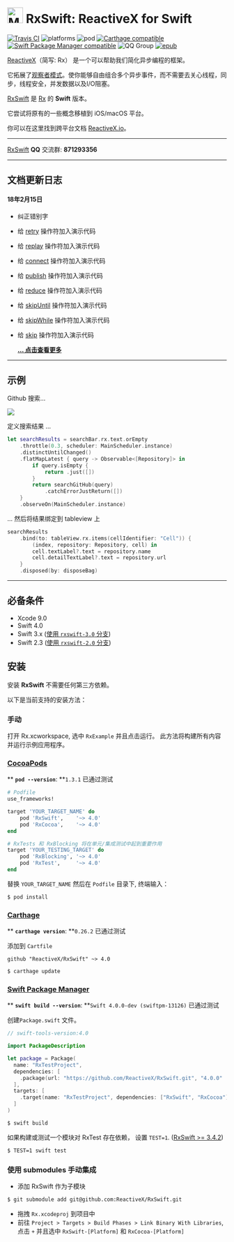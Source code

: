 <img src="assets/Rx_Logo_M.png" alt="Miss Electric Eel 2016" width="36" height="36"> RxSwift: ReactiveX for Swift
======================================

[![Travis CI](https://travis-ci.org/ReactiveX/RxSwift.svg?branch=master)](https://travis-ci.org/ReactiveX/RxSwift) ![platforms](https://img.shields.io/badge/platforms-iOS%20%7C%20macOS%20%7C%20tvOS%20%7C%20watchOS%20%7C%20Linux-333333.svg) ![pod](https://img.shields.io/cocoapods/v/RxSwift.svg) [![Carthage compatible](https://img.shields.io/badge/Carthage-compatible-4BC51D.svg?style=flat)](https://github.com/Carthage/Carthage) [![Swift Package Manager compatible](https://img.shields.io/badge/Swift%20Package%20Manager-compatible-brightgreen.svg)](https://github.com/apple/swift-package-manager) ![QQ Group](https://img.shields.io/badge/QQ%20交流群-871293356-blue.svg) [![epub](https://img.shields.io/badge/点击下载-文档电子书-blue.svg)](https://github.com/beeth0ven/RxSwift-Chinese-Documentation/releases/download/1.1.0/RxSwiftChineseDocumentation.epub)

[ReactiveX](http://reactivex.io/)（简写: Rx） 是一个可以帮助我们简化异步编程的框架。

它拓展了[观察者模式](https://zh.wikipedia.org/wiki/观察者模式)。使你能够自由组合多个异步事件，而不需要去关心线程，同步，线程安全，并发数据以及I/O阻塞。

[RxSwift](https://github.com/ReactiveX/RxSwift) 是 [Rx](https://github.com/Reactive-Extensions/Rx.NET) 的 **Swift** 版本。

它尝试将原有的一些概念移植到 iOS/macOS 平台。

你可以在这里找到跨平台文档 [ReactiveX.io](http://reactivex.io/)。

------

[RxSwift](https://github.com/ReactiveX/RxSwift) **QQ** 交流群: **871293356**

------

## 文档更新日志

#### 18年2月15日

* 纠正错别字
* 给 [retry](/content/decision_tree/retry.md) 操作符加入演示代码
* 给 [replay](/content/decision_tree/replay.md) 操作符加入演示代码
* 给 [connect](/content/decision_tree/connect.md) 操作符加入演示代码
* 给 [publish](/content/decision_tree/publish.md) 操作符加入演示代码
* 给 [reduce](/content/decision_tree/reduce.md) 操作符加入演示代码
* 给 [skipUntil](/content/decision_tree/skipUntil.md) 操作符加入演示代码
* 给 [skipWhile](/content/decision_tree/skipWhile.md) 操作符加入演示代码
* 给 [skip](/content/decision_tree/skip.md) 操作符加入演示代码

  **[... 点击查看更多](CHANGELOG.md)**

---

## 示例

Github 搜索...

![](assets/GithubSearch.gif)

定义搜索结果 ...
```swift
let searchResults = searchBar.rx.text.orEmpty
    .throttle(0.3, scheduler: MainScheduler.instance)
    .distinctUntilChanged()
    .flatMapLatest { query -> Observable<[Repository]> in
        if query.isEmpty {
            return .just([])
        }
        return searchGitHub(query)
            .catchErrorJustReturn([])
    }
    .observeOn(MainScheduler.instance)
```

... 然后将结果绑定到 tableview 上

```swift
searchResults
    .bind(to: tableView.rx.items(cellIdentifier: "Cell")) {
        (index, repository: Repository, cell) in
        cell.textLabel?.text = repository.name
        cell.detailTextLabel?.text = repository.url
    }
    .disposed(by: disposeBag)
```

------

## 必备条件

* Xcode 9.0
* Swift 4.0
* Swift 3.x ([使用 `rxswift-3.0` 分支](https://github.com/ReactiveX/RxSwift/tree/rxswift-3.0))
* Swift 2.3 ([使用 `rxswift-2.0` 分支](https://github.com/ReactiveX/RxSwift/tree/rxswift-2.0))

## 安装

安装 **RxSwift** 不需要任何第三方依赖。

以下是当前支持的安装方法：

### 手动

打开 Rx.xcworkspace, 选中 `RxExample` 并且点击运行。 此方法将构建所有内容并运行示例应用程序。

### [CocoaPods](https://guides.cocoapods.org/using/using-cocoapods.html)

** **`pod --version`**: **`1.3.1` 已通过测试

```ruby
# Podfile
use_frameworks!

target 'YOUR_TARGET_NAME' do
    pod 'RxSwift',    '~> 4.0'
    pod 'RxCocoa',    '~> 4.0'
end

# RxTests 和 RxBlocking 将在单元/集成测试中起到重要作用
target 'YOUR_TESTING_TARGET' do
    pod 'RxBlocking', '~> 4.0'
    pod 'RxTest',     '~> 4.0'
end
```

替换 `YOUR_TARGET_NAME` 然后在 `Podfile` 目录下, 终端输入：

```bash
$ pod install
```

### [Carthage](https://github.com/Carthage/Carthage)

** **`carthage version`**: **`0.26.2` 已通过测试

添加到 `Cartfile`

```
github "ReactiveX/RxSwift" ~> 4.0
```

```bash
$ carthage update
```

### [Swift Package Manager](https://github.com/apple/swift-package-manager)

**  **`swift build --version`**: **`Swift 4.0.0-dev (swiftpm-13126)` 已通过测试

创建`Package.swift` 文件。

```swift
// swift-tools-version:4.0

import PackageDescription

let package = Package(
  name: "RxTestProject",
  dependencies: [
    .package(url: "https://github.com/ReactiveX/RxSwift.git", "4.0.0" ..< "5.0.0")
  ],
  targets: [
    .target(name: "RxTestProject", dependencies: ["RxSwift", "RxCocoa"])
  ]
)
```

```bash
$ swift build
```

如果构建或测试一个模块对 RxTest 存在依赖， 设置 `TEST=1`. ([RxSwift >= 3.4.2](https://github.com/ReactiveX/RxSwift/releases/tag/3.4.2))

```bash
$ TEST=1 swift test
```

### 使用 submodules 手动集成

* 添加 RxSwift 作为子模块

```bash
$ git submodule add git@github.com:ReactiveX/RxSwift.git
```

* 拖拽 `Rx.xcodeproj` 到项目中
* 前往 `Project > Targets > Build Phases > Link Binary With Libraries`, 点击 `+` 并且选中 `RxSwift-[Platform]` 和 `RxCocoa-[Platform]`
